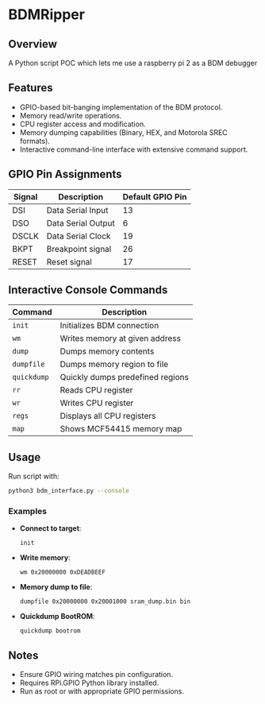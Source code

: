 # BDMRipper

## Overview

A Python script POC which lets me use a raspberry pi 2 as a BDM debugger 

## Features

- GPIO-based bit-banging implementation of the BDM protocol.
- Memory read/write operations.
- CPU register access and modification.
- Memory dumping capabilities (Binary, HEX, and Motorola SREC formats).
- Interactive command-line interface with extensive command support.

## GPIO Pin Assignments

| Signal | Description        | Default GPIO Pin |
| ------ | ------------------ | ---------------- |
| DSI    | Data Serial Input  | 13               |
| DSO    | Data Serial Output | 6                |
| DSCLK  | Data Serial Clock  | 19               |
| BKPT   | Breakpoint signal  | 26               |
| RESET  | Reset signal       | 17               |


## Interactive Console Commands

| Command     | Description                      |
| ----------- | -------------------------------- |
| `init`      | Initializes BDM connection       |
| `wm`        | Writes memory at given address   |
| `dump`      | Dumps memory contents            |
| `dumpfile`  | Dumps memory region to file      |
| `quickdump` | Quickly dumps predefined regions |
| `rr`        | Reads CPU register               |
| `wr`        | Writes CPU register              |
| `regs`      | Displays all CPU registers       |
| `map`       | Shows MCF54415 memory map        |

## Usage

Run script with:

```bash
python3 bdm_interface.py --console
```

### Examples

- **Connect to target**:

  ```
  init
  ```

- **Write memory**:

  ```
  wm 0x20000000 0xDEADBEEF
  ```

- **Memory dump to file**:

  ```
  dumpfile 0x20000000 0x20001000 sram_dump.bin bin
  ```

- **Quickdump BootROM**:

  ```
  quickdump bootrom
  ```

## Notes

- Ensure GPIO wiring matches pin configuration.
- Requires RPi.GPIO Python library installed.
- Run as root or with appropriate GPIO permissions.


